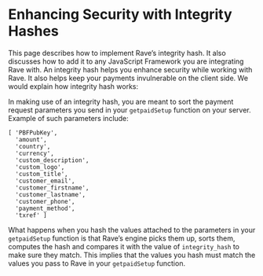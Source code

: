 # Enhancing Security with Integrity Hashes

This page describes how to implement Rave’s integrity hash. It also discusses how to add it to any JavaScript Framework you are integrating Rave with. An integrity hash helps you enhance security while working with Rave. It also helps keep your payments invulnerable on the client side. We would explain how integrity hash works:

In making use of an integrity hash, you are meant to sort the payment request parameters you send in your `getpaidSetup` function on your server. Example of such parameters include:

    [ 'PBFPubKey',
      'amount',
      'country',
      'currency',
      'custom_description',
      'custom_logo',
      'custom_title',
      'customer_email',
      'customer_firstname',
      'customer_lastname',
      'customer_phone',
      'payment_method',
      'txref' ]

What happens when you hash the values attached to the parameters in your `getpaidSetup`  function is that Rave’s engine picks them up, sorts them, computes the hash and compares it with the value of `integrity_hash` to make sure they match. This implies that the values you hash must match the values you pass to Rave in your `getpaidSetup` function.  